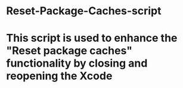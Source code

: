 # Reset-Package-Caches-script
# This script is used to enhance the "Reset package caches" functionality by closing and reopening the Xcode
